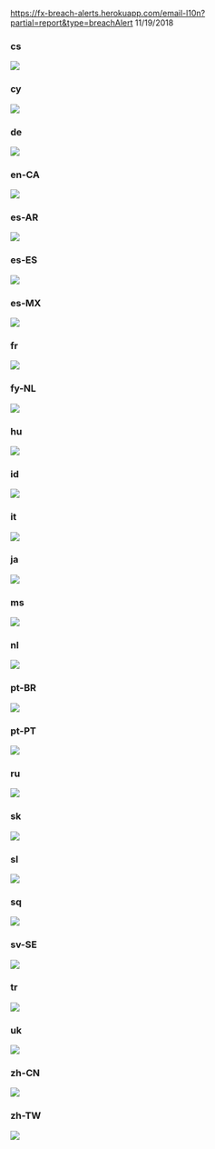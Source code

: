 https://fx-breach-alerts.herokuapp.com/email-l10n?partial=report&type=breachAlert
11/19/2018
### cs
![](cs.png)

### cy
![](cy.png)

### de
![](de.png)

### en-CA
![](en-CA.png)

### es-AR
![](es-AR.png)

### es-ES
![](es-ES.png)

### es-MX
![](es-MX.png)

### fr
![](fr.png)

### fy-NL
![](fy-NL.png)

### hu
![](hu.png)

### id
![](id.png)

### it
![](it.png)

### ja
![](ja.png)

### ms
![](ms.png)

### nl
![](nl.png)

### pt-BR
![](pt-BR.png)

### pt-PT
![](pt-PT.png)

### ru
![](ru.png)

### sk
![](sk.png)

### sl
![](sl.png)

### sq
![](sq.png)

### sv-SE
![](sv-SE.png)

### tr
![](tr.png)

### uk
![](uk.png)

### zh-CN
![](zh-CN.png)

### zh-TW
![](zh-TW.png)
